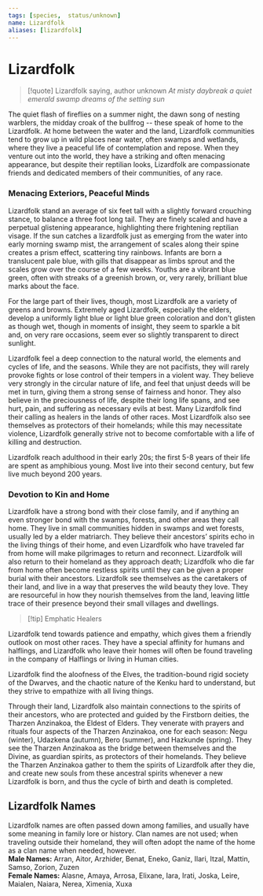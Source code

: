 ```yaml
---
tags: [species,  status/unknown]
name: Lizardfolk
aliases: [lizardfolk]
---
```

# Lizardfolk

>[!quote] Lizardfolk saying, author unknown
>*At misty daybreak*
>*a quiet emerald swamp dreams*
>*of the setting sun*

The quiet flash of fireflies on a summer night, the dawn song of nesting warblers, the midday croak of the bullfrog -- these speak of home to the Lizardfolk. At home between the water and the land, Lizardfolk communities tend to grow up in wild places near water, often swamps and wetlands, where they live a peaceful life of contemplation and repose. When they venture out into the world, they have a striking and often menacing appearance, but despite their reptilian looks, Lizardfolk are compassionate friends and dedicated members of their communities, of any race.

### Menacing Exteriors, Peaceful Minds

Lizardfolk stand an average of six feet tall with a slightly forward crouching stance, to balance a three foot long tail. They are finely scaled and have a perpetual glistening appearance, highlighting there frightening reptilian visage. If the sun catches a lizardfolk just as emerging from the water into early morning swamp mist, the arrangement of scales along their spine creates a prism effect, scattering tiny rainbows. Infants are born a translucent pale blue, with gills that disappear as limbs sprout and the scales grow over the course of a few weeks. Youths are a vibrant blue green, often with streaks of a greenish brown, or, very rarely, brilliant blue marks about the face.

For the large part of their lives, though, most Lizardfolk are a variety of greens and browns. Extremely aged Lizardfolk, especially the elders, develop a uniformly light blue or light blue green coloration and don't glisten as though wet, though in moments of insight, they seem to sparkle a bit and, on very rare occasions, seem ever so slightly transparent to direct sunlight.

Lizardfolk feel a deep connection to the natural world, the elements and cycles of life, and the seasons. While they are not pacifists, they will rarely provoke fights or lose control of their tempers in a violent way. They believe very strongly in the circular nature of life, and feel that unjust deeds will be met in turn, giving them a strong sense of fairness and honor. They also believe in the preciousness of life, despite their long life spans, and see hurt, pain, and suffering as necessary evils at best. Many Lizardfolk find their calling as healers in the lands of other races. Most Lizardfolk also see themselves as protectors of their homelands; while this may necessitate violence, Lizardfolk generally strive not to become comfortable with a life of killing and destruction.

Lizardfolk reach adulthood in their early 20s; the first 5-8 years of their life are spent as amphibious young. Most live into their second century, but few live much beyond 200 years.
### Devotion to Kin and Home

Lizardfolk have a strong bond with their close family, and if anything an even stronger bond with the swamps, forests, and other areas they call home. They live in small communities hidden in swamps and wet forests, usually led by a elder matriarch. They believe their ancestors’ spirits echo in the living things of their home, and even Lizardfolk who have traveled far from home will make pilgrimages to return and reconnect. Lizardfolk will also return to their homeland as they approach death; Lizardfolk who die far from home often become restless spirits until they can be given a proper burial with their ancestors. Lizardfolk see themselves as the caretakers of their land, and live in a way that preserves the wild beauty they love. They are resourceful in how they nourish themselves from the land, leaving little trace of their presence beyond their small villages and dwellings.

>[!tip] Emphatic Healers
>
Lizardfolk tend towards patience and empathy, which gives them a friendly outlook on most other races. They have a special affinity for humans and halflings, and Lizardfolk who leave their homes will often be found traveling in the company of Halflings or living in Human cities.
>
Lizardfolk find the aloofness of the Elves, the tradition-bound rigid society of the Dwarves, and the chaotic nature of the Kenku hard to understand, but they strive to empathize with all living things.

Through their land, Lizardfolk also maintain connections to the spirits of their ancestors, who are protected and guided by the Firstborn deities, the  Tharzen Anzinakoa, the Eldest of Elders. They venerate with prayers and rituals four aspects of the Tharzen Anzinakoa, one for each season: Negu (winter), Udazkena (autumn), Bero (summer), and Hazkunde (spring). They see the Tharzen Anzinakoa as the bridge between themselves and the Divine, as guardian spirits, as protectors of their homelands. They believe the Tharzen Anzinakoa gather to them the spirits of Lizardfolk after they die, and create new souls from these ancestral spirits whenever a new Lizardfolk is born, and thus the cycle of birth and death is completed.

## Lizardfolk Names

Lizardfolk names are often passed down among families, and usually have some meaning in family lore or history. Clan names are not used; when traveling outside their homeland, they will often adopt the name of the home as a clan name when needed, however.   
**Male Names:** Arran, Aitor, Arzhider, Benat, Eneko, Ganiz, Ilari, Itzal, Mattin, Samso, Zorion, Zuzen   
**Female Names:** Alasne, Amaya, Arrosa, Elixane, Iara, Irati, Joska, Leire, Maialen, Naiara, Nerea, Ximenia, Xuxa